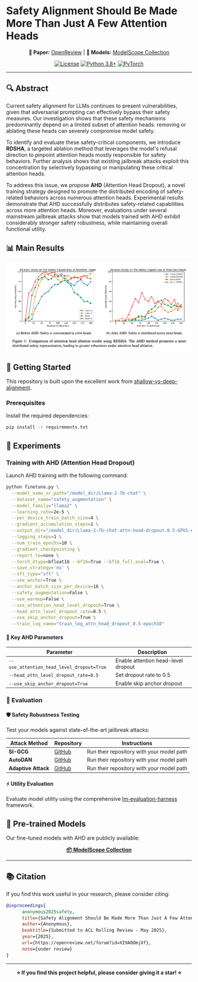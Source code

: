 # Safety Alignment Should Be Made More Than Just A Few Attention Heads

<div align="center">

**📄 Paper:** [OpenReview](https://openreview.net/forum?id=XI9A0OmjXf) | **🤗 Models:** [ModelScope Collection](https://modelscope.cn/collections/AHD-0073ac3fa9144a)

[![License](https://img.shields.io/badge/License-MIT-blue.svg)](LICENSE)
[![Python 3.8+](https://img.shields.io/badge/python-3.8+-blue.svg)](https://www.python.org/downloads/release/python-380/)
[![PyTorch](https://img.shields.io/badge/PyTorch-2.0+-ee4c2c?logo=pytorch&logoColor=white)](https://pytorch.org/)

</div>

---

## 🔍 Abstract

Current safety alignment for LLMs continues to present vulnerabilities, given that adversarial prompting can effectively bypass their safety measures. Our investigation shows that these safety mechanisms predominantly depend on a limited subset of attention heads: removing or ablating these heads can severely compromise model safety. 

To identify and evaluate these safety-critical components, we introduce **RDSHA**, a targeted ablation method that leverages the model's refusal direction to pinpoint attention heads mostly responsible for safety behaviors. Further analysis shows that existing jailbreak attacks exploit this concentration by selectively bypassing or manipulating these critical attention heads. 

To address this issue, we propose **AHD** (Attention Head Dropout), a novel training strategy designed to promote the distributed encoding of safety-related behaviors across numerous attention heads. Experimental results demonstrate that AHD successfully distributes safety-related capabilities across more attention heads. Moreover, evaluations under several mainstream jailbreak attacks show that models trained with AHD exhibit considerably stronger safety robustness, while maintaining overall functional utility.

## 📊 Main Results

<div align="center">
<img src="figs/image.png" width="900" alt="Main Results"/>
</div>



## 🚀 Getting Started

This repository is built upon the excellent work from [shallow-vs-deep-alignment](https://github.com/Unispac/shallow-vs-deep-alignment).

### Prerequisites

Install the required dependencies:

```bash
pip install -r requirements.txt
```

## 🔬 Experiments

### Training with AHD (Attention Head Dropout)

Launch AHD training with the following command:

```bash
python finetune.py \
  --model_name_or_path="/model_dir/Llama-2-7b-chat" \
  --dataset_name="safety_augmentation" \
  --model_family="llama2" \
  --learning_rate=2e-5 \
  --per_device_train_batch_size=4 \
  --gradient_accumulation_steps=1 \
  --output_dir="/model_dir/Llama-2-7b-chat-attn-head-dropout-0.5-GPU1-epoch10" \
  --logging_steps=1 \
  --num_train_epochs=10 \
  --gradient_checkpointing \
  --report_to=none \
  --torch_dtype=bfloat16 --bf16=True --bf16_full_eval=True \
  --save_strategy='no' \
  --sft_type="sft" \
  --use_anchor=True \
  --anchor_batch_size_per_device=16 \
  --safety_augmentation=False \
  --use_warmup=False \
  --use_attention_head_level_dropout=True \
  --head_attn_level_dropout_rate=0.5 \
  --use_skip_anchor_dropout=True \
  --train_log_name="train_log_attn_head_dropout_0.5-epoch10"
```

#### 🔧 Key AHD Parameters

| Parameter | Description |
|-----------|-------------|
| `--use_attention_head_level_dropout=True` | Enable attention head-level dropout |
| `--head_attn_level_dropout_rate=0.5` | Set dropout rate to 0.5 |
| `--use_skip_anchor_dropout=True` | Enable skip anchor dropout |

### 📝 Evaluation

#### 🛡️ Safety Robustness Testing

Test your models against state-of-the-art jailbreak attacks:

| Attack Method | Repository | Instructions |
|---------------|------------|--------------|
| **SI-GCG** | [GitHub](https://github.com/HqingLiu/SI-GCG) | Run their repository with your model path |
| **AutoDAN** | [GitHub](https://github.com/SheltonLiu-N/AutoDAN) | Run their repository with your model path |
| **Adaptive Attack** | [GitHub](https://github.com/tml-epfl/llm-adaptive-attacks) | Run their repository with your model path |

#### ⚡ Utility Evaluation

Evaluate model utility using the comprehensive [lm-evaluation-harness](https://github.com/EleutherAI/lm-evaluation-harness) framework.

## 🤗 Pre-trained Models

Our fine-tuned models with AHD are publicly available:

<div align="center">

**[📦 ModelScope Collection](https://modelscope.cn/collections/AHD-0073ac3fa9144a)**

</div>

---

## 📚 Citation

If you find this work useful in your research, please consider citing:

```bibtex
@inproceedings{
      anonymous2025safety,
      title={Safety Alignment Should Be Made More Than Just A Few Attention Heads},
      author={Anonymous},
      booktitle={Submitted to ACL Rolling Review - May 2025},
      year={2025},
      url={https://openreview.net/forum?id=XI9A0OmjXf},
      note={under review}
}
```

---

<div align="center">

**⭐ If you find this project helpful, please consider giving it a star! ⭐**

</div>


